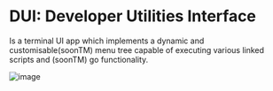# DUI: Developer Utilities Interface
Is a terminal UI app which implements a dynamic and customisable(soonTM) menu tree capable of executing various linked scripts and (soonTM) go functionality.

![image](https://github.com/user-attachments/assets/1f3aa235-ad51-41eb-b37d-84d52453951b)

